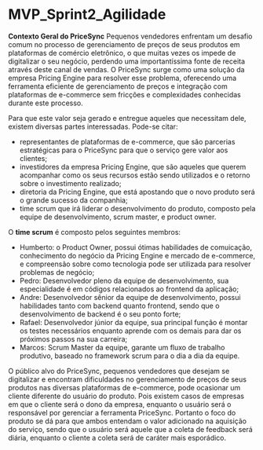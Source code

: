 # MVP_Sprint2_Agilidade
**Contexto Geral do PriceSync**
Pequenos vendedores enfrentam um desafio comum no processo de gerenciamento de preços de seus produtos em plataformas de comércio eletrônico, o que muitas vezes os impede de digitalizar o seu negócio, perdendo uma importantíssima fonte de receita através deste canal de vendas. O PriceSync surge como uma solução da empresa Pricing Engine para resolver esse problema, oferecendo uma ferramenta eficiente de gerenciamento de preços e integração com plataformas de e-commerce sem fricções e complexidades conhecidas durante este processo.

Para que este valor seja gerado e entregue aqueles que necessitam dele, existem diversas partes interessadas. Pode-se citar: 
- representantes de plataformas de e-commerce, que são parcerias estratégicas para o PriceSync para que o serviço gere valor aos clientes;
- investidores da empresa Pricing Engine, que são aqueles que querem acompanhar como os seus recursos estão sendo utilizados e o retorno sobre o investimento realizado;
- diretoria da Pricing Engine, que está apostando que o novo produto será o grande sucesso da companhia;
- time scrum que irá liderar o desenvolvimento do produto, composto pela equipe de desenvolvimento, scrum master, e product owner.

O **time scrum** é composto pelos seguintes membros:
- Humberto: o Product Owner, possui ótimas habilidades de comuicação, conhecimento do negócio da Pricing Engine e mercado de e-commerce, e compreensão sobre como tecnologia pode ser utilizada para resolver problemas de negócio;
- Pedro: Desenvolvedor pleno da equipe de desenvolvimento, sua especialidade é em códigos relacionados ao frontend da aplicação;
- Andre: Desenvolvedor sênior da equipe de desenvolvimento, possui habilidades tanto com backend quanto frontend, sendo que o desenvolvimento de backend é o seu ponto forte;
- Rafael: Desenvolvedor júnior da equipe, sua principal função é montar os testes necessários enquanto aprende com os demais para dar os próximos passos na sua carreira;
- Marcos: Scrum Master da equipe, garante um fluxo de trabalho produtivo, baseado no framework scrum para o dia a dia da equipe.

O público alvo do PriceSync, pequenos vendedores que desejam se digitalizar e encontram dificuldades no gerenciamento de preços de seus produtos nas diversas plataformas de e-commerce, pode ocasionar um cliente diferente do usuário do produto. Pois existem casos de empresas em que o cliente será o dono da empresa, enquanto o usuário será o responsável por gerenciar a ferramenta PriceSync. Portanto o foco do produto se dá para que ambos entendam o valor adicionado na aquisição do serviço, sendo que o usuário será aquele que a coleta de feedback será diária, enquanto o cliente a coleta será de caráter mais esporádico.

